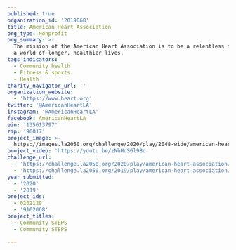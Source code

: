 ```yaml
---
published: true
organization_id: '2019068'
title: American Heart Association
org_type: Nonprofit
org_summary: >-
  The mission of the American Heart Association is to be a relentless force for
  a world of longer, healthier lives.
tags_indicators:
  - Community health
  - Fitness & sports
  - Health
charity_navigator_url: ''
organization_website:
  - 'https://www.heart.org'
twitter: '@AmericanHeartLA'
instagram: '@AmericanHeartLA'
facebook: AmericanHeartLA
ein: '135613797'
zip: '90017'
project_image: >-
  https://images.la2050.org/challenge/2020/play/2048-wide/american-heart-association.jpg
project_video: 'https://youtu.be/zNhHdSGl9Bc'
challenge_url:
  - 'https://challenge.la2050.org/2020/play/american-heart-association/'
  - 'https://challenge.la2050.org/2019/play/american-heart-association/'
year_submitted:
  - '2020'
  - '2019'
project_ids:
  - 0202129
  - '9102068'
project_titles:
  - Community STEPS
  - Community STEPS

---
```

